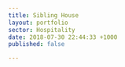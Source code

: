 ```yaml
---
title: Sibling House
layout: portfolio
sector: Hospitality
date: 2018-07-30 22:44:33 +1000
published: false

---
```

